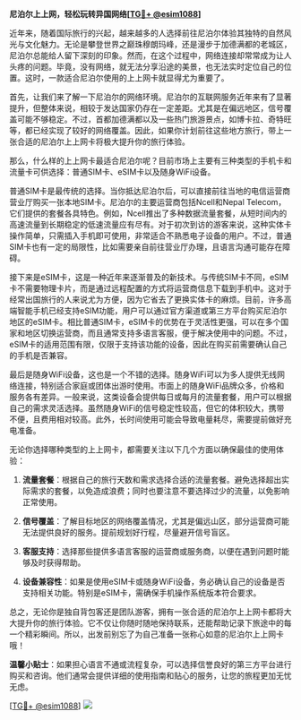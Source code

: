 **尼泊尔上上网，轻松玩转异国网络[[TG💪+ @esim1088](https://t.me/s/esim1088)]**

近年来，随着国际旅行的兴起，越来越多的人选择前往尼泊尔体验其独特的自然风光与文化魅力。无论是攀登世界之巅珠穆朗玛峰，还是漫步于加德满都的老城区，尼泊尔总能给人留下深刻的印象。然而，在这个过程中，网络连接却常常成为让人头疼的问题。毕竟，没有网络，就无法分享沿途的美景，也无法实时定位自己的位置。这时，一款适合尼泊尔使用的上上网卡就显得尤为重要了。

首先，让我们来了解一下尼泊尔的网络环境。尼泊尔的互联网服务近年来有了显著提升，但整体来说，相较于发达国家仍存在一定差距。尤其是在偏远地区，信号覆盖可能不够稳定。不过，首都加德满都以及一些热门旅游景点，如博卡拉、奇特旺等，都已经实现了较好的网络覆盖。因此，如果你计划前往这些地方旅行，带上一张合适的尼泊尔上上网卡将极大提升你的旅行体验。

那么，什么样的上上网卡最适合尼泊尔呢？目前市场上主要有三种类型的手机卡和流量卡可供选择：普通SIM卡、eSIM卡以及随身WiFi设备。

普通SIM卡是最传统的选择。当你抵达尼泊尔后，可以直接前往当地的电信运营商营业厅购买一张本地SIM卡。尼泊尔的主要运营商包括Ncell和Nepal Telecom，它们提供的套餐各具特色。例如，Ncell推出了多种数据流量套餐，从短时间内的高速流量到长期稳定的低速流量应有尽有。对于初次到访的游客来说，这种实体卡操作简单，只需插入手机即可使用，非常适合不熟悉电子设备的用户。不过，普通SIM卡也有一定的局限性，比如需要亲自前往营业厅办理，且语言沟通可能存在障碍。

接下来是eSIM卡，这是一种近年来逐渐普及的新技术。与传统SIM卡不同，eSIM卡不需要物理卡片，而是通过远程配置的方式将运营商信息下载到手机中。这对于经常出国旅行的人来说尤为方便，因为它省去了更换实体卡的麻烦。目前，许多高端智能手机已经支持eSIM功能，用户可以通过官方渠道或第三方平台购买尼泊尔地区的eSIM卡。相比普通SIM卡，eSIM卡的优势在于灵活性更强，可以在多个国家和地区切换运营商，而且通常支持多语言客服，便于解决使用中的问题。不过，eSIM卡的适用范围有限，仅限于支持该功能的设备，因此在购买前需要确认自己的手机是否兼容。

最后是随身WiFi设备，这也是一个不错的选择。随身WiFi可以为多人提供无线网络连接，特别适合家庭或团体出游时使用。市面上的随身WiFi品牌众多，价格和服务各有差异。一般来说，这类设备会提供每日或每月的流量套餐，用户可以根据自己的需求灵活选择。虽然随身WiFi的信号稳定性较高，但它的体积较大，携带不便，且费用相对较高。此外，长时间使用可能会导致电量耗尽，需要提前做好充电准备。

无论你选择哪种类型的上上网卡，都需要关注以下几个方面以确保最佳的使用体验：

1. **流量套餐**：根据自己的旅行天数和需求选择合适的流量套餐。避免选择超出实际需求的套餐，以免造成浪费；同时也要注意不要选择过少的流量，以免影响正常使用。
   
2. **信号覆盖**：了解目标地区的网络覆盖情况，尤其是偏远山区，部分运营商可能无法提供良好的服务。提前规划好行程，尽量避开信号盲区。

3. **客服支持**：选择那些提供多语言客服的运营商或服务商，以便在遇到问题时能够及时获得帮助。

4. **设备兼容性**：如果是使用eSIM卡或随身WiFi设备，务必确认自己的设备是否支持相关功能。特别是eSIM卡，需确保手机操作系统版本符合要求。

总之，无论你是独自背包客还是团队游客，拥有一张合适的尼泊尔上上网卡都将大大提升你的旅行体验。它不仅让你随时随地保持联系，还能帮助记录下旅途中的每一个精彩瞬间。所以，出发前别忘了为自己准备一张称心如意的尼泊尔上上网卡哦！

**温馨小贴士**：如果担心语言不通或流程复杂，可以选择信誉良好的第三方平台进行购买和咨询。他们通常会提供详细的使用指南和贴心的服务，让您的旅程更加无忧无虑。

[[TG💪+ @esim1088](https://t.me/s/esim1088)] ![](https://i.postimg.cc/4NQfJmqS/Snipaste-2025-05-13-00-14-12.png)